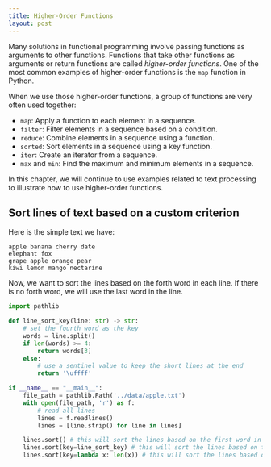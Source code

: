 ```yaml
---
title: Higher-Order Functions
layout: post
---
```


<span class="firstcharacter">M</span>any solutions in functional programming involve passing functions as arguments to other functions. Functions that take other functions as arguments or return functions are called _higher-order functions_. One of the most common examples of higher-order functions is the `map` function in Python.

When we use those higher-order functions, a group of functions are very often used together:

- `map`: Apply a function to each element in a sequence.
- `filter`: Filter elements in a sequence based on a condition.
- `reduce`: Combine elements in a sequence using a function.
- `sorted`: Sort elements in a sequence using a key function.
- `iter`: Create an iterator from a sequence.
- `max` and `min`: Find the maximum and minimum elements in a sequence.


In this chapter, we will continue to use examples related to text processing to illustrate how to use higher-order functions.


## Sort lines of text based on a custom criterion

Here is the simple text we have:

```text
apple banana cherry date
elephant fox
grape apple orange pear
kiwi lemon mango nectarine
```

Now, we want to sort the lines based on the forth word in each line. If there is no forth word, we will use the last word in the line. 


```python
import pathlib

def line_sort_key(line: str) -> str:
    # set the fourth word as the key
    words = line.split()
    if len(words) >= 4:
        return words[3]
    else:
        # use a sentinel value to keep the short lines at the end
        return '\uffff'

if __name__ == "__main__":
    file_path = pathlib.Path('../data/apple.txt')
    with open(file_path, 'r') as f:
        # read all lines
        lines = f.readlines()
        lines = [line.strip() for line in lines]

    lines.sort() # this will sort the lines based on the first word in each line
    lines.sort(key=line_sort_key) # this will sort the lines based on the forth word in each line
    lines.sort(key=lambda x: len(x)) # this will sort the lines based on the length of each line
```